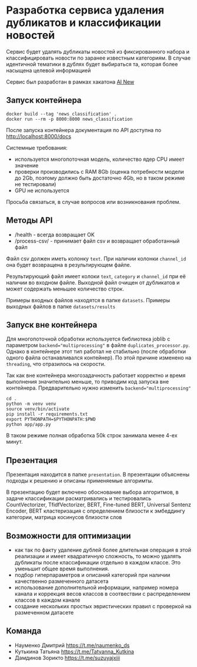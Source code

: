 # Разработка сервиса удаления дубликатов и классификации новостей
Сервис будет удалять дубликаты новостей из фиксированного набора и классифицировать новости по заранее известным категориям. В случае идентичной тематики в дублях будет выбираться та, которая более насыщена целевой информацией

Сервис был разработан в рамках хакатона [AI New](https://codenrock.com/contests/ai-news#/)


## Запуск контейнера

`docker build --tag 'news_classification' . `<br>
`docker run --rm -p 8000:8000 news_classification`

После запуска контейнера документация по API доступна по [http://localhost:8000/docs]()

Системные требования:

- используется многопоточная модель, количество ядер CPU имеет значение
- проверки производились с RAM 8Gb (оценка потребности модели до 2Gb, поэтому должно быть достаточно 4Gb, но в таком режиме не тестировали)
- GPU не используется

Просьба связаться, в случае вопросов или возникнования проблем. 


## Методы API
- /health - всегда возвращает OK
- /process-csv/ - принимает файл csv и возвращает обработанный файл

Файл csv должен иметь колонку `text`. При наличии колонки `channel_id` она будет возвращена в результирующем файле. 

Результирующий файл имеет колоки `text`, `category` и `channel_id` при её наличии во входном файле. Выходной файл очищен от дубликатов и может содержать меньшее количество строк.

Примеры входных файлов находятся в папке `datasets`. Примеры выходных файлов в папке `datasets/results`

## Запуск вне контейнера

Для многопоточной обработки используется библиотека joblib с параметром `backend="multiprocessing"` в файле `duplicates_processor.py`. Однако в контейнере этот тип работал не стабильно (после обработки одного файла останавливался контейнер). По этой причине изменено на `threading`, что отразилось на скорости.

Так как вне контейнера многозадачность работает корректно и время выполнения значительно меньше, то приводим код запуска вне контейнера. Предварительно нужно изменить `backend="multiprocessing"`

`cd .`<br>
`python -m venv venv`<br>
`source venv/bin/activate`<br>
`pip install -r requirements.txt`<br>
`export PYTHONPATH=$PYTHONPATH:$PWD`<br>
`python app/app.py`<br>

В таком режиме полная обработка 50k строк занимала менее 4-ех минут.

## Презентация
Презентация находится в папке `presentation`. В презентации объяснены подходы к решению и описаны применяемые алгоримты.

В презентацию будет включено обоснование выбора алгоритмов, в задаче классификации расматривались и тестировались CountVectorizer, TfidfVectorizer, BERT, Fine-tuned BERT, Universal Sentenz Encoder, BERT кластеризация с определением близости к эмбеддингу категории, матрица косинусов близости слов

## Возможности для оптимизации
- как так по факту удаление дублей более длительная операция в этой реализации и имеет квадратичную сложность, то можно удалять дубликаты после классификации отдельно в каждом классе. Это уменьшит общее время выполнения.
- подбор гиперпараметров и описаний категорий при наличии качественно размеченного датасета
- использование дополнительной информации, например номера канала и коррекция весов классов в соотвествии с распределением классов в каждом канале
- создание нескольких простых эвристических правил с проверкой на размеченном датасете

## Команда

- Науменко Дмитрий https://t.me/naumenko_ds
- Кутькина Татьяна https://t.me/Tatyanna_Kutkina
- Дамдинов Зорикто https://t.me/suzuyajxiii

